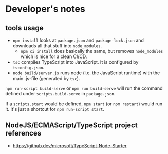 # Developer's notes

## tools usage

* `npm install` looks at `package.json` and `package-lock.json` and downloads all that stuff into `node_modules`.
    * `npm ci install` does basically the same, but removes `node_modules` which is nice for a clean CI/CD.
* `tsc` compiles TypeScript into JavaScript. It is configured by `tsconfig.json`.
* `node build/server.js` runs node (i.e. the JavaScript runtime) with the main .js-file (generated by `tsc`).

`npm run-script build-serve` or `npm run build-serve` will run the command defined under `scripts.build-serve`
in `package.json`.

If a `scripts.start` would be defined, `npm start` (or `npm restart`) would run it. It's just a shortcut
for `npm run-script start`.

## NodeJS/ECMAScript/TypeScript project references

* <https://github.dev/microsoft/TypeScript-Node-Starter>